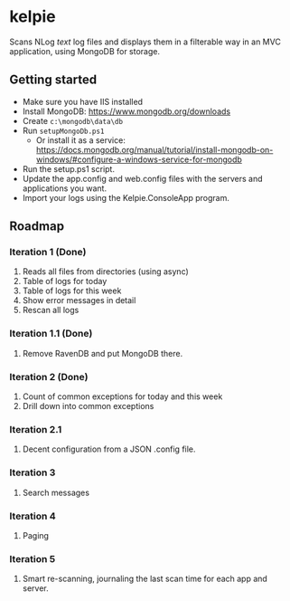 # kelpie
Scans NLog *text* log files and displays them in a filterable way in an MVC application, using MongoDB for storage.

## Getting started

- Make sure you have IIS installed
- Install MongoDB: https://www.mongodb.org/downloads
- Create `c:\mongodb\data\db`
- Run `setupMongoDb.ps1`
  - Or install it as a service: https://docs.mongodb.org/manual/tutorial/install-mongodb-on-windows/#configure-a-windows-service-for-mongodb
- Run the setup.ps1 script.
- Update the app.config and web.config files with the servers and applications you want.
- Import your logs using the Kelpie.ConsoleApp program.

## Roadmap

### Iteration 1 (Done)
1. Reads all files from directories (using async)
2. Table of logs for today
3. Table of logs for this week
4. Show error messages in detail
5. Rescan all logs

### Iteration 1.1 (Done)
1. Remove RavenDB and put MongoDB there.

### Iteration 2 (Done)
1. Count of common exceptions for today and this week
2. Drill down into common exceptions

### Iteration 2.1
1. Decent configuration from a JSON .config file.

### Iteration 3
1. Search messages

### Iteration 4
1. Paging

### Iteration 5
1. Smart re-scanning, journaling the last scan time for each app and server.
